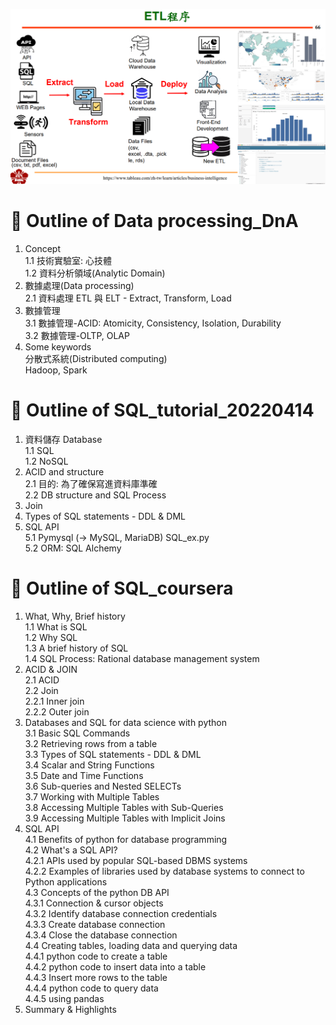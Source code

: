 ![](images/image18.png)


# :hamster: Outline of Data processing_DnA  

1. Concept  
1.1 技術實驗室: 心技體  
1.2 資料分析領域(Analytic Domain)  
2. 數據處理(Data processing)  
2.1 資料處理 ETL 與 ELT - Extract, Transform, Load   
3. 數據管理  
3.1 數據管理-ACID: Atomicity, Consistency, Isolation, Durability    
3.2 數據管理-OLTP, OLAP  
4. Some keywords  
分散式系統(Distributed computing)  
Hadoop, Spark  

# :hamster: Outline of SQL_tutorial_20220414
1. 資料儲存 Database    
1.1 SQL  
1.2 NoSQL 
2. ACID and structure  
2.1 目的: 為了確保寫進資料庫準確  
2.2 DB structure and SQL Process  
3. Join  
4. Types of SQL statements - DDL & DML 
5. SQL API  
5.1 Pymysql (-> MySQL, MariaDB) SQL_ex.py    
5.2 ORM: SQL Alchemy  



# :hamster: Outline of SQL_coursera
1. What, Why, Brief history   
1.1 What is SQL  
1.2 Why SQL  
1.3 A brief history of SQL   
1.4 SQL Process: Rational database management system  
2. ACID & JOIN  
2.1 ACID  
2.2 Join  
2.2.1 Inner join  
2.2.2 Outer join  
3. Databases and SQL for data science with python  
3.1 Basic SQL Commands  
3.2 Retrieving rows from a table  
3.3 Types of SQL statements - DDL & DML  
3.4 Scalar and String Functions   
3.5 Date and Time Functions  
3.6 Sub-queries and Nested SELECTs  
3.7 Working with Multiple Tables  
3.8 Accessing Multiple Tables with Sub-Queries  
3.9 Accessing Multiple Tables with Implicit Joins  
4. SQL API  
4.1 Benefits of python for database programming  
4.2 What's a SQL API?  
4.2.1 APIs used by popular SQL-based DBMS systems  
4.2.2 Examples of libraries used by database systems to connect to Python applications   
4.3 Concepts of the python DB API  
4.3.1 Connection & cursor objects  
4.3.2 Identify database connection credentials  
4.3.3 Create database connection  
4.3.4 Close the database connection  
4.4 Creating tables, loading data and querying data  
4.4.1 python code to create a table  
4.4.2 python code to insert data into a table  
4.4.3 Insert more rows to the table  
4.4.4 python code to query data  
4.4.5 using pandas  
5. Summary & Highlights  

